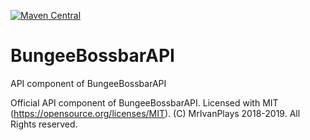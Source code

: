 [![Maven Central](https://maven-badges.herokuapp.com/maven-central/com.github.mrivanplays/BungeeBossbarAPI/badge.svg)](https://maven-badges.herokuapp.com/maven-central/com.github.mrivanplays/BungeeBossbarAPI)

# BungeeBossbarAPI
API component of BungeeBossbarAPI

Official API component of BungeeBossbarAPI. Licensed with MIT (https://opensource.org/licenses/MIT). (C) MrIvanPlays 2018-2019. All Rights reserved.
